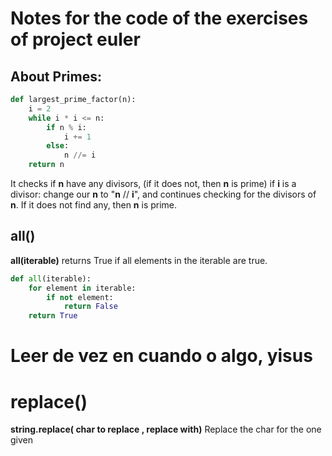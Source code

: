 # Notes for the code of the exercises of project euler

## About Primes:
```python
def largest_prime_factor(n):
    i = 2
    while i * i <= n:
        if n % i:
            i += 1
        else:
            n //= i
    return n
```
It checks if **n** have any divisors, (if it does not, then **n** is prime) if **i** is a divisor:
change our **n** to "**n** // **i**", and continues checking for the divisors of **n**.
If it does not find any, then **n** is prime.

## all()
**all(iterable)** returns True if all elements in the iterable are true.
```python
def all(iterable):
    for element in iterable:
        if not element:
            return False
    return True
```


# Leer de vez en cuando o algo, yisus

# replace()
**string.replace( char to replace , replace with)**
Replace the char for the one given
